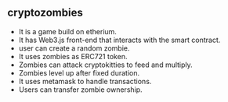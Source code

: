## cryptozombies
- It is a game build on etherium. 
- It has Web3.js front-end that interacts with the smart contract.
- user can create a random zombie.
- It uses zombies as ERC721 token.
- Zombies can attack cryptokitties to feed and multiply.
- Zombies level up after fixed duration.
- It uses metamask to handle transactions.
- Users can transfer zombie ownership.
